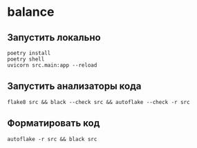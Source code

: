# balance

## Запустить локально
~~~
poetry install
poetry shell
uvicorn src.main:app --reload
~~~

## Запустить анализаторы кода
~~~
flake8 src && black --check src && autoflake --check -r src
~~~

## Форматировать код
~~~
autoflake -r src && black src
~~~